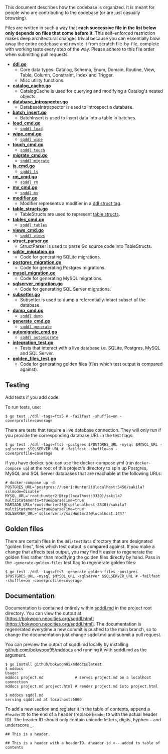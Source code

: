 This document describes how the codebase is organized. It is meant for people who are contributing to the codebase (or are just casually browsing).

Files are written in such a way that **each successive file in the list below only depends on files that come before it**. This self-enforced restriction makes deep architectural changes trivial because you can essentially blow away the entire codebase and rewrite it from scratch file-by-file, complete with working tests every step of the way. Please adhere to this file order when submitting pull requests.

- [**ddl.go**](https://github.com/bokwoon95/sqddl/blob/main/ddl/ddl.go)
    - Core data types: Catalog, Schema, Enum, Domain, Routine, View, Table, Column, Constraint, Index and Trigger.
    - Misc utility functions.
- [**catalog_cache.go**](https://github.com/bokwoon95/sqddl/blob/main/ddl/catalog_cache.go)
    - CatalogCache is used for querying and modifying a Catalog's nested objects.
- [**database_introspector.go**](https://github.com/bokwoon95/sqddl/blob/main/ddl/database_introspector.go)
    - DatabaseIntrospector is used to introspect a database.
- [**batch_insert.go**](https://github.com/bokwoon95/sqddl/blob/main/ddl/batch_insert.go)
    - BatchInsert is used to insert data into a table in batches.
- [**load_cmd.go**](https://github.com/bokwoon95/sqddl/blob/main/ddl/load_cmd.go)
    - [`sqddl load`](https://bokwoon.neocities.org/sqddl.html#load)
- [**wipe_cmd.go**](https://github.com/bokwoon95/sqddl/blob/main/ddl/wipe_cmd.go)
    - [`sqddl wipe`](https://bokwoon.neocities.org/sqddl.html#wipe)
- [**touch_cmd.go**](https://github.com/bokwoon95/sqddl/blob/main/ddl/touch_cmd.go)
    - [`sqddl touch`](https://bokwoon.neocities.org/sqddl.html#touch)
- [**migrate_cmd.go**](https://github.com/bokwoon95/sqddl/blob/main/ddl/migrate_cmd.go)
    - [`sqddl migrate`](https://bokwoon.neocities.org/sqddl.html#migrate)
- [**ls_cmd.go**](https://github.com/bokwoon95/sqddl/blob/main/ddl/ls_cmd.go)
    - [`sqddl ls`](https://bokwoon.neocities.org/sqddl.html#ls)
- [**rm_cmd.go**](https://github.com/bokwoon95/sqddl/blob/main/ddl/rm_cmd.go)
    - [`sqddl rm`](https://bokwoon.neocities.org/sqddl.html#rm)
- [**mv_cmd.go**](https://github.com/bokwoon95/sqddl/blob/main/ddl/mv_cmd.go)
    - [`sqddl mv`](https://bokwoon.neocities.org/sqddl.html#mv)
- [**modifier.go**](https://github.com/bokwoon95/sqddl/blob/main/ddl/modifier.go)
    - Modifier represents a modifier in a [ddl struct tag](https://bokwoon.neocities.org/sqddl.html#ddl-struct-tags).
- [**table_structs.go**](https://github.com/bokwoon95/sqddl/blob/main/ddl/table_structs.go)
    - TableStructs are used to represent [table structs](https://bokwoon.neocities.org/sqddl.html#table-structs).
- [**tables_cmd.go**](https://github.com/bokwoon95/sqddl/blob/main/ddl/tables_cmd.go)
    - [`sqddl tables`](https://bokwoon.neocities.org/sqddl.html#tables)
- [**views_cmd.go**](https://github.com/bokwoon95/sqddl/blob/main/ddl/views_cmd.go)
    - [`sqddl views`](https://bokwoon.neocities.org/sqddl.html#views)
- [**struct_parser.go**](https://github.com/bokwoon95/sqddl/blob/main/ddl/struct_parser.go)
    - StructParser is used to parse Go source code into TableStructs.
- [**sqlite_migration.go**](https://github.com/bokwoon95/sqddl/blob/main/ddl/sqlite_migration.go)
    - Code for generating SQLite migrations.
- [**postgres_migration.go**](https://github.com/bokwoon95/sqddl/blob/main/ddl/postgres_migration.go)
    - Code for generating Postgres migrations.
- [**mysql_migration.go**](https://github.com/bokwoon95/sqddl/blob/main/ddl/mysql_migration.go)
    - Code for generating MySQL migrations.
- [**sqlserver_migration.go**](https://github.com/bokwoon95/sqddl/blob/main/ddl/sqlserver_migration.go)
    - Code for generating SQL Server migrations.
- [**subsetter.go**](https://github.com/bokwoon95/sqddl/blob/main/ddl/subsetter.go)
    - Subsetter is used to dump a referentially-intact subset of the database.
- [**dump_cmd.go**](https://github.com/bokwoon95/sqddl/blob/main/ddl/dump_cmd.go)
    - [`sqddl dump`](https://bokwoon.neocities.org/sqddl.html#dump)
- [**generate_cmd.go**](https://github.com/bokwoon95/sqddl/blob/main/ddl/generate_cmd.go)
    - [`sqddl generate`](https://bokwoon.neocities.org/sqddl.html#generate)
- [**automigrate_cmd.go**](https://github.com/bokwoon95/sqddl/blob/main/ddl/automigrate_cmd.go)
    - [`sqddl automigrate`](https://bokwoon.neocities.org/sqddl.html#automigrate)
- [**integration_test.go**](https://github.com/bokwoon95/sqddl/blob/main/ddl/integration_test.go)
    - Tests that interact with a live database i.e. SQLite, Postgres, MySQL and SQL Server.
- [**golden_files_test.go**](https://github.com/bokwoon95/sqddl/blob/main/ddl/golden_files_test.go)
    - Code for generating golden files (files which test output is compared against).

## Testing

Add tests if you add code.

To run tests, use:

```shell
$ go test ./ddl -tags=fts5 # -failfast -shuffle=on -coverprofile=coverage
```

There are tests that require a live database connection. They will only run if you provide the corresponding database URL in the test flags:

```shell
$ go test ./ddl -tags=fts5 -postgres $POSTGRES_URL -mysql $MYSQL_URL -sqlserver $SQLSERVER_URL # -failfast -shuffle=on -coverprofile=coverage
```

If you have docker, you can use the docker-compose.yml (run `docker-compose up`) at the root of this project's directory to spin up Postgres, MySQL and SQL Server databases that are reachable at the following URLs:

```shell
# docker-compose up -d
POSTGRES_URL='postgres://user1:Hunter2!@localhost:5456/sakila?sslmode=disable'
MYSQL_URL='root:Hunter2!@tcp(localhost:3330)/sakila?multiStatements=true&parseTime=true'
MARIADB_URL='root:Hunter2!@tcp(localhost:3340)/sakila?multiStatements=true&parseTime=true'
SQLSERVER_URL='sqlserver://sa:Hunter2!@localhost:1447'
```

## Golden files

There are certain files in the `ddl/testdata` directory that are designated "golden files", files which test output is compared against. If you make a change that affects test output, you may find it easier to regenerate the golden files rather than modifying the golden files directly by hand. Pass in the `-generate-golden-files` test flag to regenerate golden files:

```shell
$ go test ./ddl -tags=fts5 -generate-golden-files -postgres $POSTGRES_URL -mysql $MYSQL_URL -sqlserver $SQLSERVER_URL # -failfast -shuffle=on -coverprofile=coverage
```

## Documentation

Documentation is contained entirely within [sqddl.md](https://github.com/bokwoon95/sqddl/blob/main/sqddl.md) in the project root directory. You can view the output at [https://bokwoon.neocities.org/sqddl.html](https://bokwoon.neocities.org/sqddl.html). The documentation is regenerated everytime a new commit is pushed to the main branch, so to change the documentation just change sqddl.md and submit a pull request.

You can preview the output of sqddl.md locally by installing [github.com/bokwoon95/mddocs](https://github.com/bokwoon95/mddocs) and running it with sqddl.md as the argument.

```shell
$ go install github/bokwoon95/mddocs@latest
$ mddocs
Usage:
mddocs project.md              # serves project.md on a localhost connection
mddocs project.md project.html # render project.md into project.html

$ mddocs sqddl.md
serving sqddl.md at localhost:6060
```

To add a new section and register it in the table of contents, append a `#headerID` to the end of a header (replace `headerID` with the actual header ID). The header ID should only contain unicode letters, digits, hyphen `-` and underscore `_`.

```text
## This is a header.

## This is a header with a headerID. #header-id <-- added to table of contents
```
